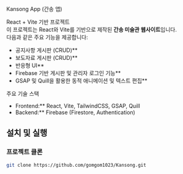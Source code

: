 Kansong App (간송 앱)

React + Vite 기반 프로젝트  
이 프로젝트는 React와 Vite를 기반으로 제작된 **간송 미술관 웹사이트**입니다.  
다음과 같은 주요 기능을 제공합니다:  

- 공지사항 게시판 (CRUD)**
- 보도자료 게시판 (CRUD)**
- 반응형 UI**
- Firebase 기반 게시판 및 관리자 로그인 기능**
- GSAP 및 Quill을 활용한 동적 애니메이션 및 텍스트 편집**

주요 기술 스택  
- Frontend:** React, Vite, TailwindCSS, GSAP, Quill  
- Backend:** Firebase (Firestore, Authentication) 

## 설치 및 실행  

### 프로젝트 클론  
```bash
git clone https://github.com/gomgom1023/Kansong.git
